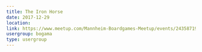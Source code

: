 ```yaml
---
title: The Iron Horse
date: 2017-12-29
location: 
link: https://www.meetup.com/Mannheim-Boardgames-Meetup/events/243587193/
usergroup: bogama
type: usergroup
---
```

